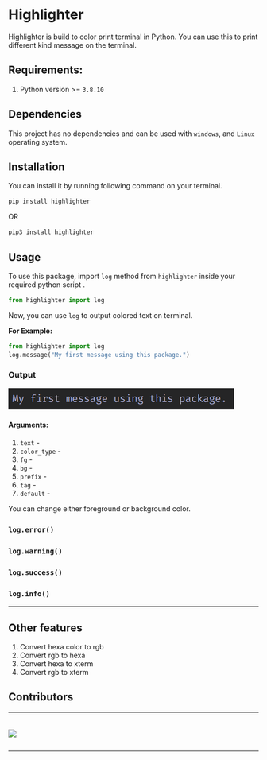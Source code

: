 # Highlighter  

Highlighter is build to color print terminal in Python. You can use this to print different kind message on the terminal.

## Requirements: 
1. Python version >= `3.8.10`

## Dependencies
This project has no dependencies and can be used with `windows`, and `Linux` operating system. 

## Installation
You can install it by running following command on your terminal.
~~~bash
pip install highlighter
~~~
OR 
~~~bash
pip3 install highlighter
~~~


## Usage 

To use this package, import `log` method from `highlighter` inside your required python script .
~~~python
from highlighter import log
~~~ 
Now, you can use `log` to output colored text on terminal. 

**For Example:**
~~~python
from highlighter import log
log.message("My first message using this package.")
~~~

### Output
![log.message](./images/log_message.png)

#### Arguments: 
1. `text` - 
2. `color_type` - 
3. `fg` - 
4. `bg` - 
5. `prefix` - 
6. `tag` - 
7. `default` -

You can change either foreground or background color.

### `log.error()`
### `log.warning()`
### `log.success()`
### `log.info()`

------
## Other features 

1. Convert hexa color to rgb 
2. Convert rgb to hexa 
3. Convert hexa to xterm 
4. Convert rgb to xterm 
## Contributors
----
<div class='set' > 
    <a href="https://github.com/createwithabd/highlighter/graphs/contributors">
    <img src="https://contrib.rocks/image?repo=createwithabd/highlighter" />
    </a>
</div>

------

<style>
.set {
    padding-top: 20px;
    padding-bottom: 10px
}
</style>
